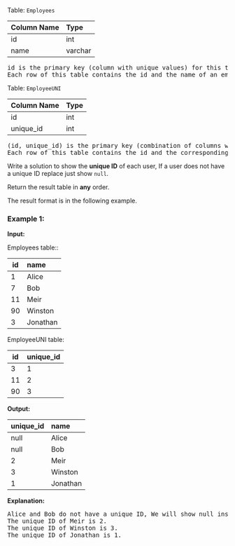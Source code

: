 Table: `Employees`

| Column Name | Type    |
| ----------- | :------ |
| id          | int     |
| name        | varchar |

<pre>
id is the primary key (column with unique values) for this table.
Each row of this table contains the id and the name of an employee in a company.
</pre>

Table: `EmployeeUNI`

| Column Name | Type |
| ----------- | :--- |
| id          | int  |
| unique_id   | int  |

<pre>
(id, unique_id) is the primary key (combination of columns with unique values) for this table.
Each row of this table contains the id and the corresponding unique id of an employee in the company.
</pre>

Write a solution to show the **unique ID** of each user, If a user does not have a unique ID replace just show `null`.

Return the result table in **any** order.

The result format is in the following example.

### Example 1:

**Input:**

Employees table::

| id  | name     |
| --- | :------- |
| 1   | Alice    |
| 7   | Bob      |
| 11  | Meir     |
| 90  | Winston  |
| 3   | Jonathan |

EmployeeUNI table:

| id  | unique_id |
| --- | :-------- |
| 3   | 1         |
| 11  | 2         |
| 90  | 3         |

**Output:**

| unique_id | name     |
| --------- | :------- |
| null      | Alice    |
| null      | Bob      |
| 2         | Meir     |
| 3         | Winston  |
| 1         | Jonathan |

**Explanation:**

<pre>
Alice and Bob do not have a unique ID, We will show null instead.
The unique ID of Meir is 2.
The unique ID of Winston is 3.
The unique ID of Jonathan is 1.
</pre>
